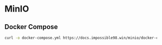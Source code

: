 # MinIO

## Docker Compose

```bash
curl -o docker-compose.yml https://docs.impossible98.win/minio/docker-compose.yml
```
